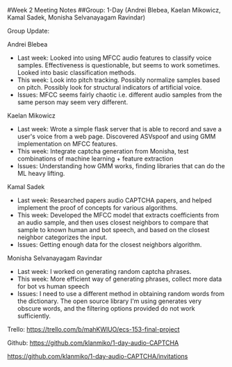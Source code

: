 #Week 2 Meeting Notes
##Group: 1-Day (Andrei Blebea, Kaelan Mikowicz, Kamal Sadek, Monisha Selvanayagam Ravindar)

Group Update:

Andrei Blebea
* Last week: Looked into using MFCC audio features to classify voice samples. Effectiveness is questionable, but seems to work sometimes. Looked into basic classification methods.
* This week: Look into pitch tracking. Possibly normalize samples based on pitch. Possibly look for structural indicators of artificial voice.
* Issues: MFCC seems fairly chaotic i.e. different audio samples from the same person may seem very different.

Kaelan Mikowicz
* Last week: Wrote a simple flask server that is able to record and save a user's voice from a web page. Discovered ASVspoof and using GMM implementation on MFCC features.
* This week: Integrate captcha generation from Monisha, test combinations of machine learning + feature extraction
* Issues: Understanding how GMM works, finding libraries that can do the ML heavy lifting.

Kamal Sadek
* Last week: Researched papers audio CAPTCHA papers, and helped implement the proof of concepts for various algorithms.
* This week: Developed the MFCC model that extracts coefficients from an audio sample, and then uses closest neighbors to compare that sample to known human and bot speech, and based on the closest neighbor categorizes the input.
* Issues: Getting enough data for the closest neighbors algorithm.

Monisha Selvanayagam Ravindar
* Last week: I worked on generating random captcha phrases.
* This week: More efficient way of generating phrases, collect more data for bot vs human speech 
* Issues: I need to use a different method in obtaining random words from the dictionary. The open source library I'm using generates very obscure words, and the filtering options provided do not work sufficiently.

Trello: https://trello.com/b/mahKWlUO/ecs-153-final-project

Github: https://github.com/klanmiko/1-day-audio-CAPTCHA

https://github.com/klanmiko/1-day-audio-CAPTCHA/invitations
